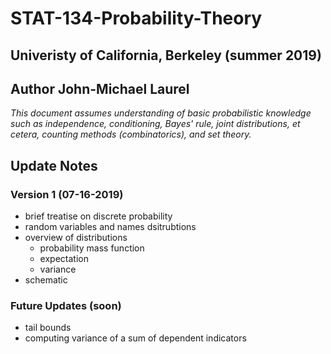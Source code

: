 # STAT-134-Probability-Theory
## Univeristy of California, Berkeley (summer 2019)
## Author John-Michael Laurel

*This document assumes understanding of basic probabilistic knowledge such as independence, conditioning, Bayes' rule, joint distributions, et cetera, counting methods (combinatorics), and set theory.*

## Update Notes

### Version 1 (07-16-2019)
- brief treatise on discrete probability
- random variables and names dsitrubtions
- overview of distributions
	- probability mass function
	- expectation
	- variance
- schematic

### Future Updates (soon)
- tail bounds
- computing variance of a sum of dependent indicators
